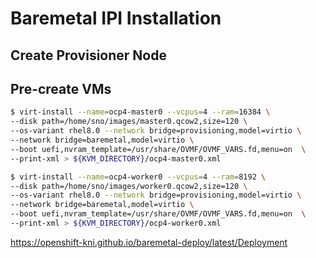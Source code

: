 # Baremetal IPI Installation

## Create Provisioner Node

## Pre-create VMs

```bash
$ virt-install --name=ocp4-master0 --vcpus=4 --ram=16384 \
--disk path=/home/sno/images/master0.qcow2,size=120 \
--os-variant rhel8.0 --network bridge=provisioning,model=virtio \
--network bridge=baremetal,model=virtio \
--boot uefi,nvram_template=/usr/share/OVMF/OVMF_VARS.fd,menu=on  \
--print-xml > ${KVM_DIRECTORY}/ocp4-master0.xml

$ virt-install --name=ocp4-worker0 --vcpus=4 --ram=8192 \
--disk path=/home/sno/images/worker0.qcow2,size=120 \
--os-variant rhel8.0 --network bridge=provisioning,model=virtio \
--network bridge=baremetal,model=virtio \
--boot uefi,nvram_template=/usr/share/OVMF/OVMF_VARS.fd,menu=on  \
--print-xml > ${KVM_DIRECTORY}/ocp4-worker0.xml

```

<https://openshift-kni.github.io/baremetal-deploy/latest/Deployment>
